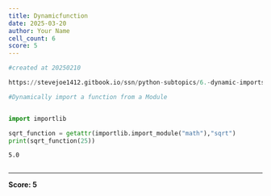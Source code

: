 ```yaml
---
title: Dynamicfunction
date: 2025-03-20
author: Your Name
cell_count: 6
score: 5
---
```


```python
#created at 20250210
```


```python
https://stevejoe1412.gitbook.io/ssn/python-subtopics/6.-dynamic-imports
```


```python
#Dynamically import a function from a Module
```


```python

```


```python
import importlib

sqrt_function = getattr(importlib.import_module("math"),"sqrt") 
print(sqrt_function(25))
```

    5.0



```python

```


---
**Score: 5**